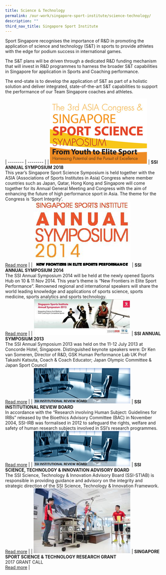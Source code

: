 ```yaml
---
title: Science & Technology
permalink: /our-work/singapore-sport-institute/science-technology/
description: ""
third_nav_title: Singapore Sport Institute
---
```



Sport Singapore recognises the importance of R&D in promoting the application of science and technology (S&T) in sports to provide athletes with the edge for podium success in international games.   
  
The S&T plans will be driven through a dedicated R&D funding mechanism that will invest in R&D programmes to harness the broader S&T capabilities in Singapore for application in Sports and Coaching performance.   
  
The end-state is to develop the application of S&T as part of a holistic solution and deliver integrated, state-of-the-art S&T capabilities to support the performance of our Team Singapore coaches and athletes.

| -------- | -------- | 
| ![](/images/Our%20Work/Singapore%20Sports%20Institute/Science%20and%20Technology/SSI-Symposium-2018.jpeg)     | **SSI ANNUAL SYMPOSIUM 2018**<br>This year’s Singapore Sport Science Symposium is held together with the ASIA (Associations of Sports Institutes in Asia) Congress where member countries such as Japan, Qatar, Hong Kong and Singapore will come together for its Annual General Meeting and Congress with the aim of enhancing the future of high performance sport in Asia. The theme for the Congress is ‘Sport Integrity’.<br>[Read more](/singapore-sports-institute/science-and-technology/ssi-annual-symposium-2018/)     | 
| ![](/images/Our%20Work/Singapore%20Sports%20Institute/Science%20and%20Technology/SSI_Symposium_2014.jpeg) | **SSI ANNUAL SYMPOSIUM 2014**<br>The SSI Annual Symposium 2014 will be held at the newly opened Sports Hub on 10 & 11 Nov 2014. This year’s theme is “New Frontiers in Elite Sport Performance”. Renowned regional and international speakers will share the world leading knowledge and applications of sports science, sports medicine, sports analytics and sports technology.<br>[Read more](/singapore-sports-institute/science-and-technology/ssi-annual-symposium-2014/)     | 
| ![](/images/Our%20Work/Singapore%20Sports%20Institute/Science%20and%20Technology/SSI_Annual_Symposium_2013.jpeg) | **SSI ANNUAL SYMPOSIUM 2013**<br>The SSI Annual Symposium 2013 was held on the 11-12 July 2013 at Concorde Hotel, Singapore. Distinguished keynote speakers were: Dr Ken van Someren, Director of R&D, GSK Human Performance Lab UK  Prof Takashi Katsuta, Coach & Coach Educator; Japan Olympic Committee & Japan Sport Council<br>[Read more](/singapore-sports-institute/science-and-technology/ssi-annual-symposium-2013/)     |
| ![](/images/Our%20Work/Singapore%20Sports%20Institute/Science%20and%20Technology/SSI_IRB.png) | **SSI INSTITUTIONAL REVIEW BOARD**<br>In accordance with the “Research involving Human Subject: Guidelines for IRBs” released by the Bioethics Advisory Committee (BAC) in November 2004, SSI-IRB was formalised in 2012 to safeguard the rights, welfare and safety of human research subjects involved in SSI’s research programmes.<br>[Read more](/singapore-sports-institute/science-and-technology/ssi-institutional-review-board/)     |
| ![](/images/Our%20Work/Singapore%20Sports%20Institute/Science%20and%20Technology/SSI_IRB.png) | **SSI SCIENCE, TECHNOLOGY & INNOVATION ADVISORY BOARD**<br>The SSI Science, Technology & Innovation Advisory Board (SSI-STIAB) is responsible in providing guidance and advisory on the integrity and strategic direction of the SSI Science, Technology & Innovation Framework.<br>[Read more](/singapore-sports-institute/science-and-technology/ssi-science-technology-innovation-advisory-board/)     |
| ![](/images/Our%20Work/Singapore%20Sports%20Institute/Science%20and%20Technology/Science_and_Technology_SSI.jpeg) | **SINGAPORE SPORT SCIENCE & TECHNOLOGY RESEARCH GRANT**<br>2017 GRANT CALL<br>[Read more](/singapore-sports-institute/science-and-technology/singapore-sport-science-technology-research-grant/)     |